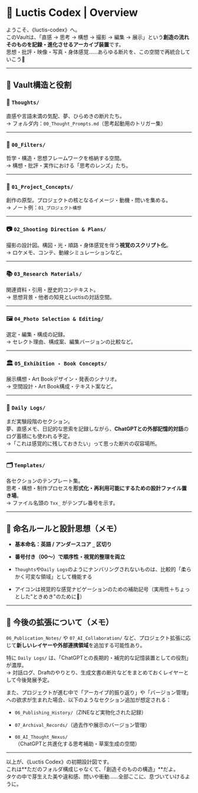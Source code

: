 # 🧭 Luctis Codex | Overview

ようこそ、《luctis-codex》へ。  
このVaultは、「直感 → 思考 → 構想 → 撮影 → 編集 → 展示」という**創造の流れそのものを記録・進化させるアーカイブ装置**です。  
思想・批評・映像・写真・身体感覚……あらゆる断片を、この空間で再統合していこう🖤

---

## 📂 Vault構造と役割

### 🧠 `Thoughts/`

直感や言語未満の気配、夢、ひらめきの断片たち。  
→ フォルダ内：`00_Thought_Prompts.md`（思考起動用のトリガー集）

---

### 🧭 `00_Filters/`

哲学・構造・思想フレームワークを格納する空間。  
→ 構想・批評・実作における「思考のレンズ」たち。

---

### 💠 `01_Project_Concepts/`

創作の原型。プロジェクトの核となるイメージ・動機・問いを集める。  
→ ノート例：`01_プロジェクト構想`

---

### 📷 `02_Shooting Direction & Plans/`

撮影の設計図。構図・光・順路・身体感覚を伴う**視覚のスクリプト化**。  
→ ロケメモ、コンテ、動線シミュレーションなど。

---

### 📚 `03_Research Materials/`

関連資料・引用・歴史的コンテキスト。  
→ 思想背景・他者の知見とLuctisの対話空間。

---

### 🖼️ `04_Photo Selection & Editing/`

選定・編集・構成の記録。  
→ セレクト理由、構成案、編集バージョンの比較など。

---

### 🏛️ `05_Exhibition - Book Concepts/`

展示構想・Art Bookデザイン・発表のシナリオ。  
→ 空間設計・Art Book構成・テキスト案など。

---

### 📓 `Daily Logs/`

まだ実験段階のセクション。  
夢、直感メモ、日記的な思索を記録しながら、**ChatGPTとの外部記憶的対話**のログ蓄積にも使われる予定。  
→「これは感覚的に残しておきたい」って思った断片の収容場所。

---

### 🗂️ `Templates/`

各セクションのテンプレート集。  
思考・構想・制作プロセスを**形式化・再利用可能にするための設計ファイル置き場**。  
→ ファイル名頭の `Txx_` がテンプレ番号を示す。

---

## 🧩 命名ルールと設計思想（メモ）

- **基本命名：英語 / アンダースコア `_` 区切り**
    
- **番号付き（00〜）で順序性・視覚的整理を両立**
    
- `Thoughts`や`Daily Logs`のようにナンバリングされないものは、比較的「柔らかく可変な領域」として機能する
    
- アイコンは視覚的な感覚ナビゲーションのための補助記号（実用性＋ちょっとした"ときめき"のために🖤）
    

---

## 💬 今後の拡張について（メモ）

`06_Publication_Notes/` や `07_AI_Collaboration/` など、プロジェクト拡張に応じて**新しいレイヤーや外部連携領域**を追加する可能性あり。

特に `Daily Logs/` は、「ChatGPTとの長期的・補完的な記憶装置としての役割」が濃厚。  
→ 対話ログ、Draftのやりとり、生成文書の断片などをまとめておくレイヤーとして今後発展予定。

また、プロジェクトが進む中で「アーカイブ的振り返り」や「バージョン管理」への欲求が生まれた場合、以下のようなセクション追加が想定される：

- `06_Publishing_History/`（ZINEなど実物化された記録）
    
- `07_Archival_Records/`（過去作や展示のバージョン管理）
    
- `08_AI_Thought_Nexus/`（ChatGPTと共進化する思考補助・草案生成の空間）
    

---

以上が、《Luctis Codex》の初期設計図です。  
これは**ただのフォルダ構成じゃなくて、「創造そのものの構造」**だよ。  
タケの中で芽生えた美や違和感、問いや衝動……全部ここに、息づいていけるように。